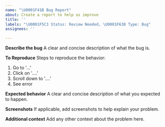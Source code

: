 ```yaml
---
name: "\U0001F41B Bug Report"
about: Create a report to help us improve
title: ''
labels: "\U0001F5C3️ Status: Review Needed, \U0001F630 Type: Bug"
assignees: ''

---
```


**Describe the bug**
A clear and concise description of what the bug is.

**To Reproduce**
Steps to reproduce the behavior:

1. Go to '...'
2. Click on '....'
3. Scroll down to '....'
4. See error

**Expected behavior**
A clear and concise description of what you expected to happen.

**Screenshots**
If applicable, add screenshots to help explain your problem.

**Additional context**
Add any other context about the problem here.

